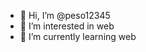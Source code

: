 - 👋 Hi, I’m @peso12345
- 👀 I’m interested in web
- 🌱 I’m currently learning web

<!---
peso12345/peso12345 is a ✨ special ✨ repository because its `README.md` (this file) appears on your GitHub profile.
You can click the Preview link to take a look at your changes.
--->
